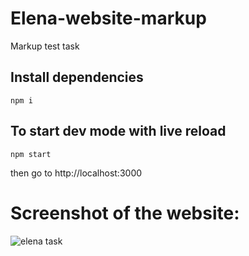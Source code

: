 # Elena-website-markup

Markup test task

## Install dependencies

```
npm i
```

## To start dev mode with live reload

```
npm start
```

then go to http://localhost:3000

# Screenshot of the website:

![elena task](https://user-images.githubusercontent.com/17711411/45970013-0a69a080-c03e-11e8-98a7-d550052fa1e9.png)
